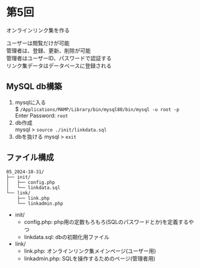 # 第5回

オンラインリンク集を作る

ユーザーは閲覧だけが可能  
管理者は、登録、更新、削除が可能  
管理者はユーザーID、パスワードで認証する  
リンク集データはデータベースに登録される   

## MySQL db構築

1. mysqlに入る  
    $ `/Applications/MAMP/Library/bin/mysql80/bin/mysql -u root -p`  
    Enter Password: `root`
2. db作成  
    mysql > `source ./init/linkdata.sql`
3. dbを抜ける
    mysql > `exit`

## ファイル構成

```
05_2024-10-31/
├── init/
│   ├── config.php
│   └── linkdata.sql
└── link/
    ├── link.php
    └── linkadmin.php
```

- init/  
    - config.php: php用の定数もろもろ(SQLのパスワードとか)を定義するやつ  
    - linkdata.sql: dbの初期化用ファイル  
- link/  
    - link.php: オンラインリンク集メインページ(ユーザー用)  
    - linkadmin.php: SQLを操作するためのページ(管理者用)  
